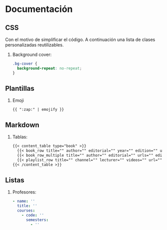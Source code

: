 # Documentación

## CSS

Con el motivo de simplificar el código. A continuación una lista de clases personalizadas reutilizables.

1. Background cover:

    ```css
    .bg-cover {
      background-repeat: no-repeat;
    }
    ```

## Plantillas

1. Emoji

   ```text
   {{ ":zap:" | emojify }}
   ```

## Markdown

1. Tablas:

    ```markdown
    {{< content_table type="book" >}}
      {{< book_row title="" author="" editorial="" year="" edition="" url="" >}}
      {{< book_row_multiple title="" author="" editorial="" urls="" editions="" years="" >}}
      {{< playlist_row title="" channel="" lecturer="" videos="" url="" >}}
    {{< /content_table >}}
    ```

## Listas

1. Profesores:

    ```yaml
    - name: ''
      title: ''
      courses:
        - code: ''
          semesters:
            - ''
    ```
